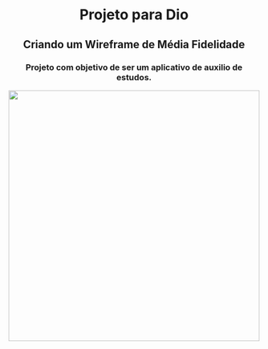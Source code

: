 <div>
<h1 align="center"> Projeto para Dio </h1>
<h2 align="center"> Criando um Wireframe de Média Fidelidade </h2>
<h3 align="center"> Projeto com objetivo de ser um aplicativo de auxilio de estudos. </h3>

<div align="center">
<img src="https://github.com/leandrobernardes87/projetoux-wireframe/assets/142514459/e167a25d-f082-4a17-a0cc-8add74352ab9" width="500px" />
</div>
</div>
